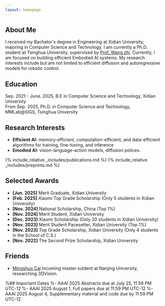 ```yaml
---
layout: homepage
---
```


## About Me

I received my Bachelor's degree in Engineering at Xidian University, majoring in Computer Science and Technology. I am currently a Ph.D. student at Tsinghua University, supervised by [Prof. Wang zhi](http://pages.mmlab.top/). Currently, I am focused on building efficient Embodied AI systems. My research interests include but are not limited to efficient diffusion and autoregressive models for robotic control.

## Education 
Sep. 2021 - June. 2025, B.E in Computer Science and Technology, Xidian University  
From Sep. 2025, Ph.D. in Computer Science and Technology, MMLab@SIGS, Tsinghua University

## Research Interests

- **Efficient AI:** memory-efficient, computation-efficient, and data-efficient algorithms for training, fine-tuning, and inference
- **Emodied AI:** vision-language-action models, diffusion polices.


{% include_relative _includes/publications.md %}
{% include_relative _includes/preprints.md %}

## Selected Awards
- **[Jun. 2025]** Merit Graduate, Xidian University
- **[Feb. 2025]** Xiaomi Top Grade Scholarship (Only 5 students in Xidian University)
- **[Nov. 2024]** National Scholarship, China (Top 1%)
- **[Nov. 2024]** Merit Student, Xidian University
- **[Dec. 2023]** Xiaomi Scholarship (Only 20 students in Xidian University)
- **[Nov. 2023]** Merit Student Pacesetter, Xidian University (Top 1%)
- **[Nov. 2023]** Top Grade Scholarship, Xidian University (Only 4 students in the School of C.S.)
- **[Nov. 2022]** The Second Prize Scholarship, Xidian University

## Friends
- [Mingshuo Cai](https://cfcys.github.io/) Incoming master sutdent at Nanjing University, researching 3DVision.

%## Important Dates
%- AAAI 2025 Abstracts due at July 25, 11:59 PM UTC-12
%- AAAI 2025 August 1, Full papers due at 11:59 PM UTC-12
%- AAAI 2025 August 4, Supplementary material and code due by 11:59 PM UTC-12
